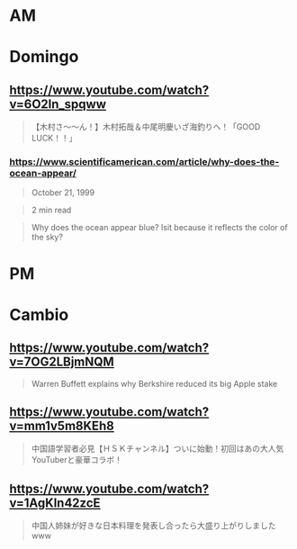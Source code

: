 # AM
# Domingo

## https://www.youtube.com/watch?v=6O2ln_spqww

> 【木村さ〜〜ん！】木村拓哉＆中尾明慶いざ海釣りへ！「GOOD LUCK！！」

### https://www.scientificamerican.com/article/why-does-the-ocean-appear/

> October 21, 1999

> 2 min read

> Why does the ocean appear blue? Isit because it reflects the color of the sky?

# PM
# Cambio

## https://www.youtube.com/watch?v=7OG2LBjmNQM 

> Warren Buffett explains why Berkshire reduced its big Apple stake 

## https://www.youtube.com/watch?v=mm1v5m8KEh8

> 中国語学習者必見【ＨＳＫチャンネル】ついに始動！初回はあの大人気YouTuberと豪華コラボ！

## https://www.youtube.com/watch?v=1AgKln42zcE

> 中国人姉妹が好きな日本料理を発表し合ったら大盛り上がりしましたwww
